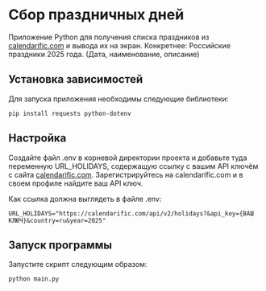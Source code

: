 # Сбор праздничных дней

Приложение Python для получения списка праздников из [calendarific.com](https://calendarific.com/) и вывода их на экран. Конкретнее: Российские праздники 2025 года. (Дата, наименование, описание)

## Установка зависимостей

Для запуска приложения необходимы следующие библиотеки:

```
pip install requests python-dotenv
```

## Настройка 

Создайте файл .env в корневой директории проекта и добавьте туда переменную URL_HOLIDAYS, содержащую ссылку с вашим API ключём с сайта [calendarific.com](https://calendarific.com/). Зарегистрируйтесь на calendarific.com и в своем профиле найдите ваш API ключ.

Как ссылка должна выглядеть в файле .env:

`URL_HOLIDAYS="https://calendarific.com/api/v2/holidays?&api_key={ВАШ КЛЮЧ}&country=ru&year=2025"`

## Запуск программы

Запустите скрипт следующим образом:

```
python main.py
```


